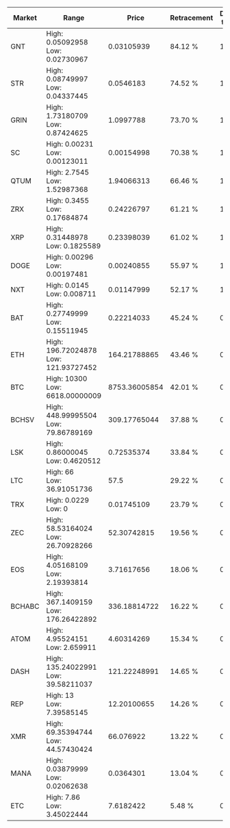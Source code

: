 | Market | Range | Price| Retracement | Doubles to 50% |
| --- | --- | --- | --- | --- |
| GNT | High: 0.05092958<br />Low: 0.02730967 | 0.03105939 | 84.12 % | 1.26 |
| STR | High: 0.08749997<br />Low: 0.04337445 | 0.0546183 | 74.52 % | 1.20 |
| GRIN | High: 1.73180709<br />Low: 0.87424625 | 1.0997788 | 73.70 % | 1.18 |
| SC | High: 0.00231<br />Low: 0.00123011 | 0.00154998 | 70.38 % | 1.14 |
| QTUM | High: 2.7545<br />Low: 1.52987368 | 1.94066313 | 66.46 % | 1.10 |
| ZRX | High: 0.3455<br />Low: 0.17684874 | 0.24226797 | 61.21 % | 1.08 |
| XRP | High: 0.31448978<br />Low: 0.1825589 | 0.23398039 | 61.02 % | 1.06 |
| DOGE | High: 0.00296<br />Low: 0.00197481 | 0.00240855 | 55.97 % | 1.02 |
| NXT | High: 0.0145<br />Low: 0.008711 | 0.01147999 | 52.17 % | 1.01 |
| BAT | High: 0.27749999<br />Low: 0.15511945 | 0.22214033 | 45.24 % | 0.00 |
| ETH | High: 196.72024878<br />Low: 121.93727452 | 164.21788865 | 43.46 % | 0.00 |
| BTC | High: 10300<br />Low: 6618.00000009 | 8753.36005854 | 42.01 % | 0.00 |
| BCHSV | High: 448.99995504<br />Low: 79.86789169 | 309.17765044 | 37.88 % | 0.00 |
| LSK | High: 0.86000045<br />Low: 0.4620512 | 0.72535374 | 33.84 % | 0.00 |
| LTC | High: 66<br />Low: 36.91051736 | 57.5 | 29.22 % | 0.00 |
| TRX | High: 0.0229<br />Low: 0 | 0.01745109 | 23.79 % | 0.00 |
| ZEC | High: 58.53164024<br />Low: 26.70928266 | 52.30742815 | 19.56 % | 0.00 |
| EOS | High: 4.05168109<br />Low: 2.19393814 | 3.71617656 | 18.06 % | 0.00 |
| BCHABC | High: 367.1409159<br />Low: 176.26422892 | 336.18814722 | 16.22 % | 0.00 |
| ATOM | High: 4.95524151<br />Low: 2.659911 | 4.60314269 | 15.34 % | 0.00 |
| DASH | High: 135.24022991<br />Low: 39.58211037 | 121.22248991 | 14.65 % | 0.00 |
| REP | High: 13<br />Low: 7.39585145 | 12.20100655 | 14.26 % | 0.00 |
| XMR | High: 69.35394744<br />Low: 44.57430424 | 66.076922 | 13.22 % | 0.00 |
| MANA | High: 0.03879999<br />Low: 0.02062638 | 0.0364301 | 13.04 % | 0.00 |
| ETC | High: 7.86<br />Low: 3.45022444 | 7.6182422 | 5.48 % | 0.00 |

